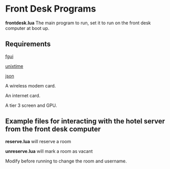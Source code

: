 # Front Desk Programs
**frontdesk.lua** The main program to run, set it to run on the front desk computer at boot up.

Requirements
----------------------
[fgui](https://towerofawesome.org/oc_interface_designer/fgui.lua)

[unixtime](https://raw.githubusercontent.com/ask-compu/OpenComputers-Automated-Hotel/main/hotelserver/usr/lib/unixtime.lua)

[json](http://github.com/craigmj/json4lua/)

A wireless modem card.

An internet card.

A tier 3 screen and GPU.

Example files for interacting with the hotel server from the front desk computer
----------------------
**reserve.lua** will reserve a room

**unreserve.lua** will mark a room as vacant

Modify before running to change the room and username.
